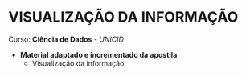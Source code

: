 # VISUALIZAÇÃO DA INFORMAÇÃO


Curso: **Ciência de Dados** - _UNICID_
- **Material adaptado e incrementado da apostila**
  - Visualização da informação
  
    
